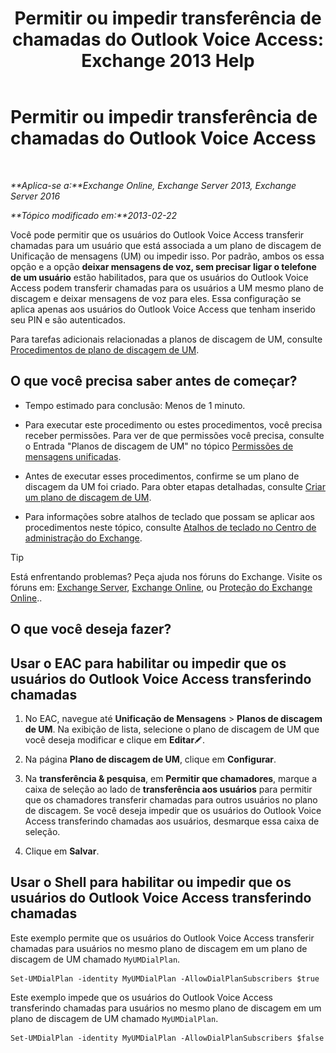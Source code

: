 ﻿---
title: 'Permitir ou impedir transferência de chamadas do Outlook Voice Access: Exchange 2013 Help'
TOCTitle: Permitir ou impedir transferência de chamadas do Outlook Voice Access
ms:assetid: b80c57f1-394c-4608-8ad3-52a3e6d697db
ms:mtpsurl: https://technet.microsoft.com/pt-br/library/Ee423554(v=EXCHG.150)
ms:contentKeyID: 52058488
ms.date: 05/22/2018
mtps_version: v=EXCHG.150
ms.translationtype: MT
---

# Permitir ou impedir transferência de chamadas do Outlook Voice Access

 

_**Aplica-se a:**Exchange Online, Exchange Server 2013, Exchange Server 2016_

_**Tópico modificado em:**2013-02-22_

Você pode permitir que os usuários do Outlook Voice Access transferir chamadas para um usuário que está associada a um plano de discagem de Unificação de mensagens (UM) ou impedir isso. Por padrão, ambos os essa opção e a opção **deixar mensagens de voz, sem precisar ligar o telefone de um usuário** estão habilitados, para que os usuários do Outlook Voice Access podem transferir chamadas para os usuários a UM mesmo plano de discagem e deixar mensagens de voz para eles. Essa configuração se aplica apenas aos usuários do Outlook Voice Access que tenham inserido seu PIN e são autenticados.

Para tarefas adicionais relacionadas a planos de discagem de UM, consulte [Procedimentos de plano de discagem de UM](um-dial-plan-procedures-exchange-2013-help.md).

## O que você precisa saber antes de começar?

  - Tempo estimado para conclusão: Menos de 1 minuto.

  - Para executar este procedimento ou estes procedimentos, você precisa receber permissões. Para ver de que permissões você precisa, consulte o Entrada "Planos de discagem de UM" no tópico [Permissões de mensagens unificadas](unified-messaging-permissions-exchange-2013-help.md).

  - Antes de executar esses procedimentos, confirme se um plano de discagem da UM foi criado. Para obter etapas detalhadas, consulte [Criar um plano de discagem de UM](create-a-um-dial-plan-exchange-2013-help.md).

  - Para informações sobre atalhos de teclado que possam se aplicar aos procedimentos neste tópico, consulte [Atalhos de teclado no Centro de administração do Exchange](keyboard-shortcuts-in-the-exchange-admin-center-exchange-online-protection-help.md).


> [!TIP]
> Está enfrentando problemas? Peça ajuda nos fóruns do Exchange. Visite os fóruns em: <A href="https://go.microsoft.com/fwlink/p/?linkid=60612">Exchange Server</A>, <A href="https://go.microsoft.com/fwlink/p/?linkid=267542">Exchange Online</A>, ou <A href="https://go.microsoft.com/fwlink/p/?linkid=285351">Proteção do Exchange Online</A>..



## O que você deseja fazer?

## Usar o EAC para habilitar ou impedir que os usuários do Outlook Voice Access transferindo chamadas

1.  No EAC, navegue até **Unificação de Mensagens** \> **Planos de discagem de UM**. Na exibição de lista, selecione o plano de discagem de UM que você deseja modificar e clique em **Editar**![Ícone de edição](images/JJ218640.6f53ccb2-1f13-4c02-bea0-30690e6ea71d(EXCHG.150).gif "Ícone de edição").

2.  Na página **Plano de discagem de UM**, clique em **Configurar**.

3.  Na **transferência & pesquisa**, em **Permitir que chamadores**, marque a caixa de seleção ao lado de **transferência aos usuários** para permitir que os chamadores transferir chamadas para outros usuários no plano de discagem. Se você deseja impedir que os usuários do Outlook Voice Access transferindo chamadas aos usuários, desmarque essa caixa de seleção.

4.  Clique em **Salvar**.

## Usar o Shell para habilitar ou impedir que os usuários do Outlook Voice Access transferindo chamadas

Este exemplo permite que os usuários do Outlook Voice Access transferir chamadas para usuários no mesmo plano de discagem em um plano de discagem de UM chamado `MyUMDialPlan`.

    Set-UMDialPlan -identity MyUMDialPlan -AllowDialPlanSubscribers $true

Este exemplo impede que os usuários do Outlook Voice Access transferindo chamadas para usuários no mesmo plano de discagem em um plano de discagem de UM chamado `MyUMDialPlan`.

    Set-UMDialPlan -identity MyUMDialPlan -AllowDialPlanSubscribers $false

